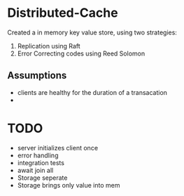 # Distributed-Cache
Created a in memory key value store, using two strategies:
1. Replication using Raft
2. Error Correcting codes using Reed Solomon


## Assumptions
- clients are healthy for the duration of a transacation
- 
# TODO
- server initializes client once
- error handling
- integration tests
- await join all
- Storage seperate
- Storage brings only value into mem
